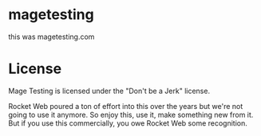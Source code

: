 # magetesting

this was magetesting.com

# License

Mage Testing is licensed under the "Don't be a Jerk" license.

Rocket Web poured a ton of effort into this over the years but we're not going to use it anymore.  So enjoy this, use it, make something new from it.  But if you use this commercially, you owe Rocket Web some recognition.  
